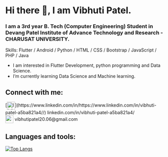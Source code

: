 # Hi there 👋, I am  Vibhuti Patel.
<!-- ![](https://image.freepik.com/free-vector/programmer-decorative-illustration-isometric-design_23-2148250395.jpg) -->

### I am a 3rd year B. Tech (Computer Engineering) Student in Devang Patel Institute of Advance Technology and Research - CHARUSAT UNIVERSITY.

Skills: Flutter / Android / Python / HTML / CSS / Bootstrap / JavaScript / PHP / Java

-  I am interested in Flutter Development, python programming and Data Science. 
-  I’m currently learning Data Science and Machine learning.

## Connect with me:
<div>
[<img style="vertical-align:middle;position:relative;" src='https://cdn1.iconfinder.com/data/icons/logotypes/32/square-linkedin-512.png' alt='linkedin' height='25'>](https://www.linkedin.com/in/https://www.linkedin.com/in/vibhuti-patel-a5ba821a4//)  linkedin.com/in/vibhuti-patel-a5ba821a4/
</div>
<img  style="vertical-align:middle;" src='https://cdn3.iconfinder.com/data/icons/blue-magic/256/email.png' alt='email' height='25'> <span style="vertical-align:middle;">vibhutipatel20.06@gmail.com<span>

## Languages and tools:

[![Top Langs](https://github-readme-stats.vercel.app/api/top-langs/?username=vibhutipatel222)](https://github.com/anuraghazra/github-readme-stats)

<!--
![GitHub stats](https://github-readme-stats.vercel.app/api?username=vibhutipatel222&show_icons=true)  

![GitHub Activity Graph](https://activity-graph.herokuapp.com/graph?username=vibhutipatel222)  



-->
